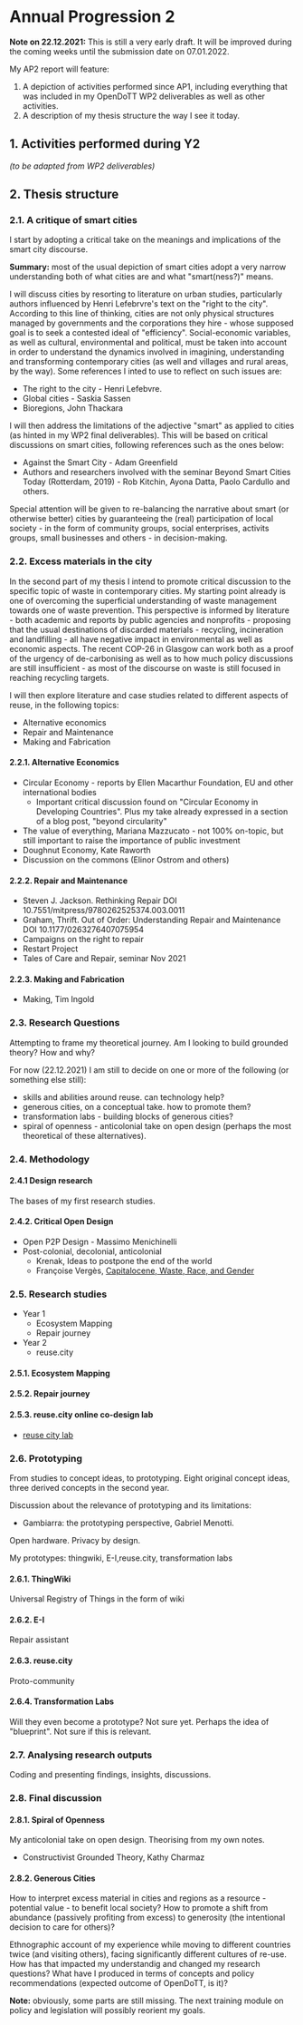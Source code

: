 # Annual Progression 2

**Note on 22.12.2021:** This is still a very early draft. It will be improved during the coming weeks until the submission date on 07.01.2022.

My AP2 report will feature:

 1. A depiction of activities performed since AP1, including everything that was included in my OpenDoTT WP2 deliverables as well as other activities.
 2. A description of my thesis structure the way I see it today.

## 1. Activities performed during Y2

*(to be adapted from WP2 deliverables)*

## 2. Thesis structure

### 2.1. A critique of smart cities

I start by adopting a critical take on the meanings and implications of the smart city discourse.

**Summary:** most of the usual depiction of smart cities adopt a very narrow understanding both of what cities are and what "smart(ness?)" means.

I will discuss cities by resorting to literature on urban studies, particularly authors influenced by Henri Lefebrvre's text on the "right to the city". According to this line of thinking, cities are not only physical structures managed by governments and the corporations they hire - whose supposed goal is to seek a contested ideal of "efficiency". Social-economic variables, as well as cultural, environmental and political, must be taken into account in order to understand the dynamics involved in imagining, understanding and transforming contemporary cities (as well and villages and rural areas, by the way). Some references I inted to use to reflect on such issues are:

- The right to the city - Henri Lefebvre.
- Global cities - Saskia Sassen
- Bioregions, John Thackara

I will then address the limitations of the adjective "smart" as applied to cities (as hinted in my WP2 final deliverables). This will be based on critical discussions on smart cities, following references such as the ones below:

- Against the Smart City - Adam Greenfield
- Authors and researchers involved with the seminar Beyond Smart Cities Today (Rotterdam, 2019) - Rob Kitchin, Ayona Datta, Paolo Cardullo and others.

Special attention will be given to re-balancing the narrative about smart (or otherwise better) cities by guaranteeing the (real) participation of local society - in the form of community groups, social enterprises, activits groups, small businesses and others - in decision-making.

### 2.2. Excess materials in the city

In the second part of my thesis I intend to promote critical discussion to the specific topic of waste in contemporary cities. My starting point already is one of overcoming the superficial understanding of waste management towards one of waste prevention. This perspective is informed by literature - both academic and reports by public agencies and nonprofits - proposing that the usual destinations of discarded materials - recycling, incineration and landfilling - all have negative impact in environmental as well as economic aspects. The recent COP-26 in Glasgow can work both as a proof of the urgency of de-carbonising as well as to how much policy discussions are still insufficient - as most of the discourse on waste is still focused in reaching recycling targets.

I will then explore literature and case studies related to different aspects of reuse, in the following topics:

 - Alternative economics
 - Repair and Maintenance
 - Making and Fabrication

#### 2.2.1. Alternative Economics

 - Circular Economy - reports by Ellen Macarthur Foundation, EU and other international bodies
    - Important critical discussion found on "Circular Economy in Developing Countries". Plus my take already expressed in a section of a blog post, "beyond circularity"
 - The value of everything, Mariana Mazzucato - not 100% on-topic, but still important to raise the importance of public investment
 - Doughnut Economy, Kate Raworth
 - Discussion on the commons (Elinor Ostrom and others)

#### 2.2.2. Repair and Maintenance

  - Steven J. Jackson. Rethinking Repair DOI 10.7551/mitpress/9780262525374.003.0011
  - Graham, Thrift. Out of Order: Understanding Repair and Maintenance DOI 10.1177/0263276407075954
  - Campaigns on the right to repair
  - Restart Project
  - Tales of Care and Repair, seminar Nov 2021

#### 2.2.3. Making and Fabrication

 - Making, Tim Ingold

### 2.3. Research Questions

Attempting to frame my theoretical journey. Am I looking to build grounded theory? How and why?

For now (22.12.2021) I am still to decide on one or more of the following (or something else still):

 - skills and abilities around reuse. can technology help?
 - generous cities, on a conceptual take. how to promote them?
 - transformation labs - building blocks of generous cities?
 - spiral of openness - anticolonial take on open design (perhaps the most theoretical of these alternatives).

### 2.4. Methodology

#### 2.4.1 Design research

The bases of my first research studies.

#### 2.4.2. Critical Open Design

 - Open P2P Design - Massimo Menichinelli
 - Post-colonial, decolonial, anticolonial
   - Krenak, Ideas to postpone the end of the world
   - Françoise Vergès, [Capitalocene, Waste, Race, and Gender](https://www.e-flux.com/journal/100/269165/capitalocene-waste-race-and-gender/)

### 2.5. Research studies

 - Year 1
   - Ecosystem Mapping
   - Repair journey
 - Year 2
   - reuse.city

#### 2.5.1. Ecosystem Mapping

#### 2.5.2. Repair journey

#### 2.5.3. reuse.city online co-design lab

 - [reuse city lab](reuse-city-lab.md)

### 2.6. Prototyping

From studies to concept ideas, to prototyping. Eight original concept ideas, three derived concepts in the second year.

Discussion about the relevance of prototyping and its limitations:

 - Gambiarra: the prototyping perspective, Gabriel Menotti.

Open hardware. Privacy by design.

My prototypes: thingwiki, E-I,reuse.city, transformation labs

#### 2.6.1. ThingWiki

Universal Registry of Things in the form of wiki

#### 2.6.2. E-I

Repair assistant

#### 2.6.3. reuse.city

Proto-community

#### 2.6.4. Transformation Labs

Will they even become a prototype? Not sure yet. Perhaps the idea of "blueprint". Not sure if this is relevant.

### 2.7. Analysing research outputs

Coding and presenting findings, insights, discussions.

### 2.8. Final discussion

#### 2.8.1. Spiral of Openness

My anticolonial take on open design. Theorising from my own notes.

 - Constructivist Grounded Theory, Kathy Charmaz

#### 2.8.2. Generous Cities

How to interpret excess material in cities and regions as a resource - potential value - to benefit local society? How to promote a shift from abundance (passively profiting from excess) to generosity (the intentional decision to care for others)?

Ethnographic account of my experience while moving to different countries twice (and visiting others), facing significantly different cultures of re-use. How has that impacted my understandig and changed my research questions? What have I produced in terms of concepts and policy recommendations (expected outcome of OpenDoTT, is it)?

**Note:** obviously, some parts are still missing. The next training module on policy and legislation will possibly reorient my goals.
